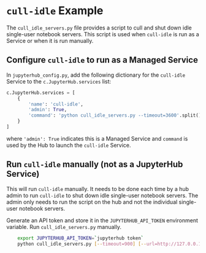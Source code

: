 # `cull-idle` Example

The `cull_idle_servers.py` file provides a script to cull and shut down idle
single-user notebook servers. This script is used when `cull-idle` is run as
a Service or when it is run manually.


## Configure `cull-idle` to run as a Managed Service

In `jupyterhub_config.py`, add the following dictionary for the `cull-idle`
Service to the `c.JupyterHub.services` list:

```python
c.JupyterHub.services = [
    {
        'name': 'cull-idle',
        'admin': True,
        'command': 'python cull_idle_servers.py --timeout=3600'.split(),
    }
]
```

where `'admin': True` indicates this is a Managed Service and `command` is
used by the Hub to launch the `cull-idle` Service.


## Run `cull-idle` manually (not as a JupyterHub Service)

This will run `cull-idle` manually. It needs to be done each time by a hub
admin to run `cull-idle` to shut down idle single-user notebook servers. The
admin only needs to run the script on the hub and not the individual
single-user notebook servers.

Generate an API token and store it in the `JUPYTERHUB_API_TOKEN` environment
variable. Run `cull_idle_servers.py` manually. 

```bash
    export JUPYTERHUB_API_TOKEN=`jupyterhub token`
    python cull_idle_servers.py [--timeout=900] [--url=http://127.0.0.1:8081/hub/api]
```
